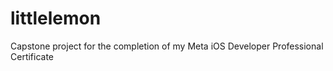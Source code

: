 # littlelemon
Capstone project for the completion of my Meta iOS Developer Professional Certificate
